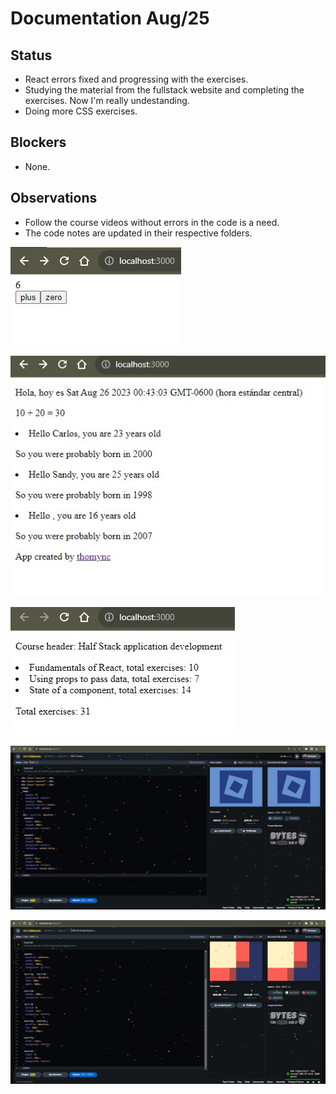 # Documentation Aug/25

## Status

* React errors fixed and progressing with the exercises.
* Studying the material from the fullstack website and completing the exercises. Now I'm really undestanding.
* Doing more CSS exercises.

## Blockers

* None.

## Observations

* Follow the course videos without errors in the code is a need.
* The code notes are updated in their respective folders.

![evidence1](Images/Aug251.jpg "Manejando eventos con botones")

![evidence1](Images/Aug252.jpg "Presentando la información del curso con arrays y objetos")

![evidence1](Images/Aug253.jpg "Muestra de los ejercicios del curso")

![evidence1](Images/Aug254.jpg "Haciendo ejercicios")

![evidence1](Images/Aug255.jpg "Haciendo ejercicios")